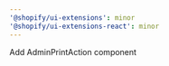 ```yaml
---
'@shopify/ui-extensions': minor
'@shopify/ui-extensions-react': minor
---
```


Add AdminPrintAction component
